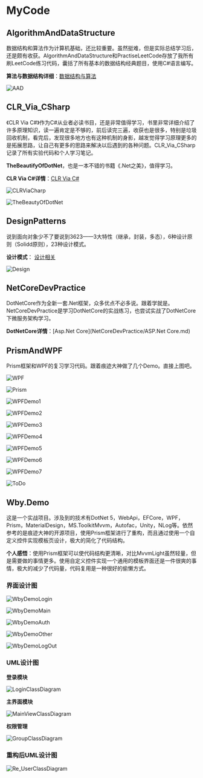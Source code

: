 # MyCode

## AlgorithmAndDataStructure

数据结构和算法作为计算机基础，还比较重要。虽然挺难，但是实际总结学习后，还是颇有收获。AlgorithmAndDataStructure和PractiseLeetCode存放了我所有刷LeetCode练习代码，囊括了所有基本的数据结构经典题目，使用C#语言编写。

**算法与数据结构详细**：[数据结构与算法](/PractiseLeetCode/algorithm012/README.md)

![AAD](https://cdn.jsdelivr.net/gh/HolaAmigoV5/Images/DataStructure/数据结构和算法2.png)

## CLR_Via_CSharp

《CLR Via C#》作为C#从业者必读书目，还是非常值得学习，书里非常详细介绍了许多原理知识，读一遍肯定是不够的，前后读完三遍，收获也是很多，特别是垃圾回收机制，看完后，发现很多地方也有这种机制的身影，越发觉得学习原理更多的是拓展思路，让自己有更多的思路来解决以后遇到的各种问题。CLR_Via_CSharp记录了所有实验代码和个人学习笔记。

**TheBeautifyOfDotNet**，也是一本不错的书籍《.Net之美》，值得学习。

**CLR Via C#详情**：[CLR Via C#](CLR_Via_CSharp/CLRviaCSharp.md)

![CLRViaCharp](https://cdn.jsdelivr.net/gh/HolaAmigoV5/Images/DotNet/CLRviaCSharp.png)

![TheBeautyOfDotNet](https://cdn.jsdelivr.net/gh/HolaAmigoV5/Images/DotNet/TheBeautyOfDotNet.png)

## DesignPatterns

说到面向对象少不了要说到3623——3大特性（继承，封装，多态），6种设计原则（Solidd原则），23种设计模式。

**设计模式**： [设计相关](DesignPatterns/README.md)

![Design](https://cdn.jsdelivr.net/gh/HolaAmigoV5/Images/Design/Design.png)

## NetCoreDevPractice

DotNetCore作为全新一套.Net框架，众多优点不必多说。跟着学就是。NetCoreDevPractice是学习DotNetCore的实战练习，也尝试实战了DotNetCore下微服务架构学习。

**DotNetCore详情**：[Asp.Net Core](NetCoreDevPractice/ASP.Net Core.md)

## PrismAndWPF

Prism框架和WPF的复习学习代码。跟着痕迹大神做了几个Demo。直接上图吧。

![WPF](https://cdn.jsdelivr.net/gh/HolaAmigoV5/Images/WPF/WPF.png)

![Prism](https://cdn.jsdelivr.net/gh/HolaAmigoV5/Images/WPF/Prism.png)

![WPFDemo1](https://cdn.jsdelivr.net/gh/HolaAmigoV5/Images/WPF/WPFDemo1.png)

![WPFDemo2](https://cdn.jsdelivr.net/gh/HolaAmigoV5/Images/WPF/WPFDemo2.png)

![WPFDemo3](https://cdn.jsdelivr.net/gh/HolaAmigoV5/Images/WPF/WPFDemo3.png)

![WPFDemo4](https://cdn.jsdelivr.net/gh/HolaAmigoV5/Images/WPF/WPFDemo4.png)

![WPFDemo5](https://cdn.jsdelivr.net/gh/HolaAmigoV5/Images/WPF/WPFDemo5.png)

![WPFDemo6](https://cdn.jsdelivr.net/gh/HolaAmigoV5/Images/WPF/WPFDemo6.png)

![WPFDemo7](https://cdn.jsdelivr.net/gh/HolaAmigoV5/Images/WPF/WPFDemo7.png)

![ToDo](https://cdn.jsdelivr.net/gh/HolaAmigoV5/Images/WPF/ToDo.png)

## Wby.Demo

这是一个实战项目。涉及到的技术有DotNet 5，WebApi，EFCore，WPF，Prism，MaterialDesign，MS.ToolkitMvvm，Autofac，Unity，NLog等。依然参考的是痕迹大神的开源项目，使用Prism框架进行了重构，而且通过使用一个自定义控件实现模板页设计，极大的简化了代码结构。

**个人感悟**：使用Prism框架可以使代码结构更清晰，对比MvvmLight虽然轻量，但是需要做的事情更多。使用自定义控件实现一个通用的模板界面还是一件很爽的事情，极大的减少了代码量，代码复用是一种很好的偷懒方式。

### 界面设计图

![WbyDemoLogin](https://cdn.jsdelivr.net/gh/HolaAmigoV5/Images/WPF/WbyDemoLogin.png)

![WbyDemoMain](https://cdn.jsdelivr.net/gh/HolaAmigoV5/Images/WPF/WbyDemoMain.gif)

![WbyDemoAuth](https://cdn.jsdelivr.net/gh/HolaAmigoV5/Images/WPF/WbyDemoAuth.gif)

![WbyDemoOther](https://cdn.jsdelivr.net/gh/HolaAmigoV5/Images/WPF/WbyDemoOther.gif)

![WbyDemoLogOut](https://cdn.jsdelivr.net/gh/HolaAmigoV5/Images/WPF/WbyDemoLogOut.png)

### UML设计图

**登录模块**

![LoginClassDiagram](https://cdn.jsdelivr.net/gh/HolaAmigoV5/Images/WPF/LoginClassDiagram.png)

**主界面模块**

![MainViewClassDiagram](https://cdn.jsdelivr.net/gh/HolaAmigoV5/Images/WPF/MainViewClassDiagram.png)

**权限管理**

![GroupClassDiagram](https://cdn.jsdelivr.net/gh/HolaAmigoV5/Images/WPF/GroupClassDiagram.png)



### 重构后UML设计图

![Re_UserClassDiagram](https://cdn.jsdelivr.net/gh/HolaAmigoV5/Images/WPF/Re_UserClassDiagram.png)